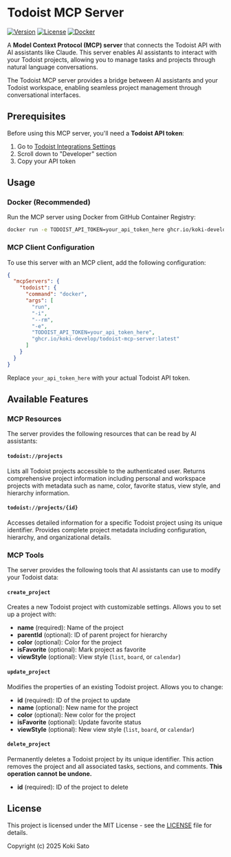 # Todoist MCP Server

[![Version](https://img.shields.io/badge/version-0.0.3-blue.svg)](https://github.com/koki-develop/todoist-mcp-server)
[![License](https://img.shields.io/badge/license-MIT-green.svg)](./LICENSE)
[![Docker](https://img.shields.io/badge/docker-ghcr.io-blue.svg)](https://github.com/koki-develop/todoist-mcp-server/pkgs/container/todoist-mcp-server)

A **Model Context Protocol (MCP) server** that connects the Todoist API with AI assistants like Claude. This server enables AI assistants to interact with your Todoist projects, allowing you to manage tasks and projects through natural language conversations.

The Todoist MCP server provides a bridge between AI assistants and your Todoist workspace, enabling seamless project management through conversational interfaces.

## Prerequisites

Before using this MCP server, you'll need a **Todoist API token**:

1. Go to [Todoist Integrations Settings](https://todoist.com/app/settings/integrations)
2. Scroll down to "Developer" section
3. Copy your API token

## Usage

### Docker (Recommended)

Run the MCP server using Docker from GitHub Container Registry:

```bash
docker run -e TODOIST_API_TOKEN=your_api_token_here ghcr.io/koki-develop/todoist-mcp-server:latest
```

### MCP Client Configuration

To use this server with an MCP client, add the following configuration:

```json
{
  "mcpServers": {
    "todoist": {
      "command": "docker",
      "args": [
        "run",
        "-i",
        "--rm",
        "-e",
        "TODOIST_API_TOKEN=your_api_token_here",
        "ghcr.io/koki-develop/todoist-mcp-server:latest"
      ]
    }
  }
}
```

Replace `your_api_token_here` with your actual Todoist API token.

## Available Features

### MCP Resources

The server provides the following resources that can be read by AI assistants:

#### `todoist://projects`
Lists all Todoist projects accessible to the authenticated user. Returns comprehensive project information including personal and workspace projects with metadata such as name, color, favorite status, view style, and hierarchy information.

#### `todoist://projects/{id}`
Accesses detailed information for a specific Todoist project using its unique identifier. Provides complete project metadata including configuration, hierarchy, and organizational details.

### MCP Tools

The server provides the following tools that AI assistants can use to modify your Todoist data:

#### `create_project`
Creates a new Todoist project with customizable settings. Allows you to set up a project with:
- **name** (required): Name of the project
- **parentId** (optional): ID of parent project for hierarchy
- **color** (optional): Color for the project
- **isFavorite** (optional): Mark project as favorite
- **viewStyle** (optional): View style (`list`, `board`, or `calendar`)

#### `update_project`
Modifies the properties of an existing Todoist project. Allows you to change:
- **id** (required): ID of the project to update
- **name** (optional): New name for the project
- **color** (optional): New color for the project
- **isFavorite** (optional): Update favorite status
- **viewStyle** (optional): New view style (`list`, `board`, or `calendar`)

#### `delete_project`
Permanently deletes a Todoist project by its unique identifier. This action removes the project and all associated tasks, sections, and comments. **This operation cannot be undone.**
- **id** (required): ID of the project to delete

## License

This project is licensed under the MIT License - see the [LICENSE](./LICENSE) file for details.

Copyright (c) 2025 Koki Sato
